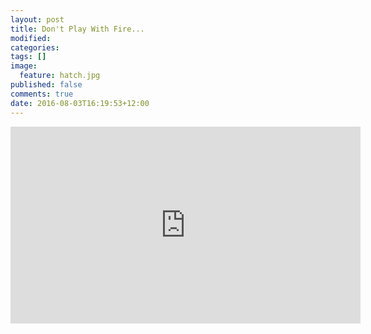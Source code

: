 ```yaml
---
layout: post
title: Don't Play With Fire...
modified:
categories: 
tags: []
image: 
  feature: hatch.jpg
published: false
comments: true
date: 2016-08-03T16:19:53+12:00
---
```


<iframe width="560" height="315" src="https://www.youtube.com/embed/Wr857_MxyF8" frameborder="0" allowfullscreen></iframe>

